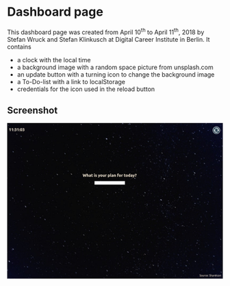 # Dashboard page

This dashboard page was created from April 10<sup>th</sup> to April 11<sup>th</sup>, 2018 by Stefan Wruck and Stefan Klinkusch at Digital Career Institute in Berlin. It contains
- a clock with the local time
- a background image with a random space picture from unsplash.com
- an update button with a turning icon to change the background image
- a To-Do-list with a link to localStorage
- credentials for the icon used in the reload button

## Screenshot

<img src="./Screenshot.png">